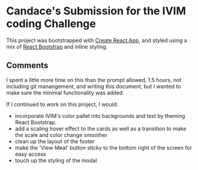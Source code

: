 # Candace's Submission for the IVIM coding Challenge

This project was bootstrapped with [Create React App](https://github.com/facebook/create-react-app), and styled using a mix of [React Bootstrap](https://react-bootstrap.github.io/docs/getting-started/introduction) and inline styling.



## Comments

I spent a little more time on this than the prompt allowed, 1.5 hours, not including git manangement, and writing this document, but I wanted to make sure the minimal functionality was added.

If I continued to work on this project, I would:
- incorporate IVIM's color pallet into backgrounds and text by theming React Bootstrap.
- add a scaling hover effect to the cards as well as a transition to make the scale and color change smoother
- clean up the layout of the footer
- make the 'View Meal' button sticky to the bottom right of the screen for easy access
- touch up the styling of the modal


